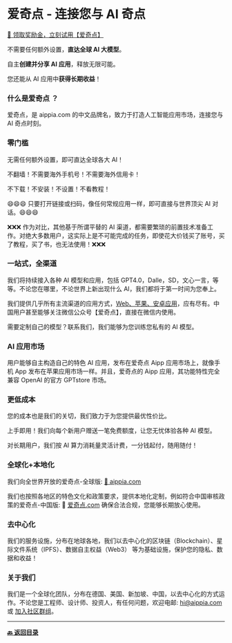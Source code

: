 # 爱奇点 - 连接您与 AI 奇点

[🎁 领取奖励金，立刻试用【爱奇点】](https://u.aippia.com)

不需要任何额外设置，**直达全球 AI 大模型**。

自主**创建并分享 AI 应用**，释放无限可能。

您还能从 AI 应用中**获得长期收益**！

### 什么是爱奇点 ？

爱奇点，是 aippia.com 的中文品牌名，致力于打造人工智能应用市场，连接您与 AI 奇点时刻。

### 零门槛

无需任何额外设置，即可直达全球各大 AI！

不翻墙！不需要海外手机号！不需要海外信用卡！

不下载！不安装！不设置！不看教程！

😄😄😄 只要打开链接或扫码，像任何常规应用一样，即可直接与世界顶尖 AI 对话。😄😄😄

❌❌❌ 作为对比，其他基于所谓平替的 AI 渠道，都需要繁琐的前置技术准备工作。对绝大多数用户，这实际上是不可能完成的任务，即使花大价钱买了账号，买了教程，买了书，也无法使用！❌❌❌

### 一站式，全渠道

我们将持续接入各种 AI 模型和应用，包括 GPT4.0，Dalle，SD，文心一言，等等。不论您在哪里，不论世界上新出现什么 AI，我们都将于第一时间为您奉上。

我们提供几乎所有主流渠道的应用方式，[Web、苹果、安卓应用](https://links.aippia.com)，应有尽有。中国用户甚至能够关注微信公众号【爱奇点】，直接在微信内使用。

需要定制自己的模型？联系我们，我们能够为您训练您私有的 AI 模型。

### AI 应用市场

用户能够自主构造自己的特色 AI 应用，发布在爱奇点 Aipp 应用市场上，就像手机 App 发布在苹果应用市场一样。并且，爱奇点的 Aipp 应用，其功能特性完全兼容 OpenAI 的官方 GPTstore 市场。

### 更低成本

您的成本也是我们的关切，我们致力于为您提供最优性价比。

上手即用！我们向每个新用户赠送一笔免费额度，让您无忧体验各种 AI 模型。

对长期用户，我们按 AI 算力消耗量灵活计费，一分钱起付，随用随付！

### 全球化+本地化

我们向全世界开放的爱奇点-全球版: [🔗 aippia.com](https://u.aippia.com)

我们也按照各地区的特色文化和政策要求，提供本地化定制，例如符合中国审核政策的爱奇点-中国版: 🔗 [爱奇点.com](https://u.爱奇点.com) 确保合法合规，您能够长期放心使用。

### 去中心化

我们的服务设施，分布在地球各地，我们以去中心化的区块链（Blockchain）、星际文件系统（IPFS）、数据自主权益（Web3） 等为基础设施，保护您的隐私、数据和收益！

### 关于我们

我们是一个全球化团队，分布在德国、美国、新加坡、中国，以去中心化的方式运作。不论您是工程师、设计师、投资人，有任何问题，欢迎电邮: [hi@aippia.com](hi@aippia.com) 或 [加入社区群组](https://links.aippia.com)。

---

**[🔙️ 返回目录](./README.md)**
